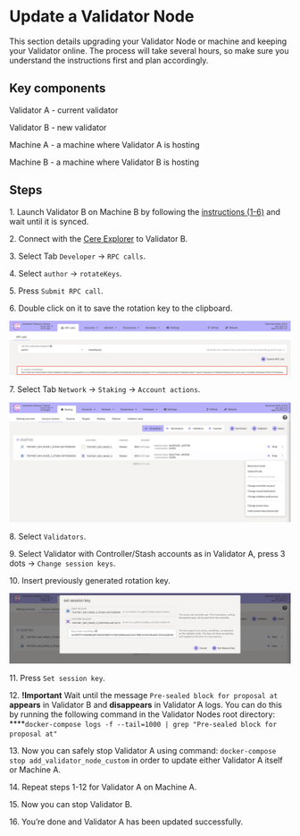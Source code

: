 # Update a Validator Node

This section details upgrading your Validator Node or machine and keeping your Validator online. The process will take several hours, so make sure you understand the instructions first and plan accordingly.

## Key components

Validator A - current validator

Validator B - new validator

Machine A - a machine where Validator A is hosting

Machine B - a machine where Validator B is hosting

## Steps

1\. Launch Validator B on Machine B by following the [instructions (1-6)](https://cere-network.gitbook.io/cere-network/node/install-and-update/start-a-node) and wait until it is synced.

2\. Connect with the [Cere Explorer](https://explorer.cere.network/) to Validator B.

3\. Select Tab `Developer` -> `RPC calls`.

4\. Select `author` -> `rotateKeys`.

5\. Press `Submit RPC call`.

6\. Double click on it to save the rotation key to the clipboard.

![](../../.gitbook/assets/0.png)

7\. Select Tab `Network` -> `Staking` -> `Account actions`.

![](../../.gitbook/assets/1.png)

8\. Select `Validators`.

9\. Select Validator with Controller/Stash accounts as in Validator A, press 3 dots -> `Change session keys`.

10\. Insert previously generated rotation key.

![](../../.gitbook/assets/2.png)

11\. Press `Set session key`.

12\. **!Important** Wait until the message `Pre-sealed block for proposal at` **appears** in Validator B and **disappears** in Validator A logs. You can do this by running the following command in the Validator Nodes root directory:\
\*\*\*\*`docker-compose logs -f --tail=1000 | grep "Pre-sealed block for proposal at"`

13\. Now you can safely stop Validator A using command: `docker-compose stop add_validator_node_custom` in order to update either Validator A itself or Machine A.

14\. Repeat steps 1-12 for Validator A on Machine A.

15\. Now you can stop Validator B.

16\. You’re done and Validator A has been updated successfully.
